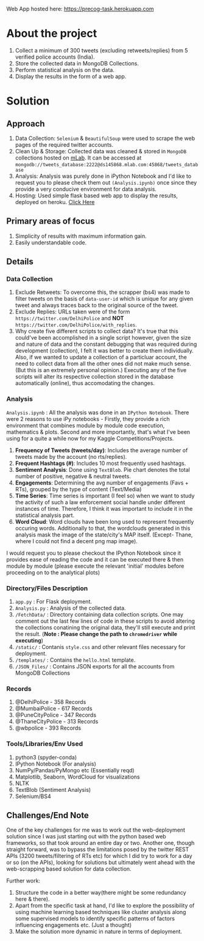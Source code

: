 Web App hosted here: https://precog-task.herokuapp.com

# About the project     
1. Collect a minimum of 300 tweets (excluding retweets/replies) from 5 verified police accounts (India).
2. Store the collected data in MongoDB Collections.
3. Perform statistical analysis on the data.
4. Display the results in the form of a web app.

# Solution
## Approach
1. Data Collection: `Selenium` & `BeautifulSoup` were used to scrape the web pages of the required twitter accounts.  
2. Clean Up & Storage: Collected data was cleaned & stored in `MongoDB` collections hosted on [mLab](https://mlab.com). It can be accessed at `mongodb://tweets_database:2222@ds145868.mlab.com:45868/tweets_database`
3. Analysis: Analysis was purely done in iPython Notebook and I'd like to request you to please check them out `(Analysis.ipynb)` once since they provide a very conducive environment for data analysis.
4. Hosting: Used simple flask based web app to display the results, deployed on heroku. [Click Here](https://precog-task.herokuapp.com)

## Primary areas of focus
1. Simplicity of results with maximum information gain.
2. Easily understandable code.

## Details
### Data Collection
1. Exclude Retweets: To overcome this, the scrapper (bs4) was made to filter tweets on the basis of `data-user-id` which is unique for any given tweet and always traces back to the original source of the tweet.
2. Exclude Replies: URLs taken were of the form `https://twitter.com/DelhiPolice` and **NOT** `https://twitter.com/DelhiPolice/with_replies`.
3. Why create five different scripts to collect data? It's true that this could've been accomplished in a single script however, given the size and nature of data and the constant debugging that was required during development (collection), I felt it was better to create them individually. Also, if we wanted to update a collection of a particluar account, the need to collect data from all the other ones did not make much sense. (But this is an extremely personal opinion.) Executing any of the five scripts will alter its respective collection stored in the database automatically (online), thus accomodating the changes.

### Analysis
`Analysis.ipynb` : All the analysis was done in an `IPython Notebook`. There were 2 reasons to use iPy notebooks - Firstly, they provide a rich environment that combines module by module code execution, mathematics & plots. Second and more importantly, that's what I've been using for a quite a while now for my Kaggle Competitions/Projects. 

1. **Frequency of Tweets (tweets/day)**: Includes the average number of tweets made by the account (no rts/replies). 
2. **Frequent Hashtags (#)**: Includes 10 most frequently used hashtags.
3. **Sentiment Analysis**: Done using `TextBlob`. Pie chart denotes the total number of positive, negative & neutral tweets. 
4. **Engagements**: Determining the avg number of engagements (Favs + RTs), grouped by the type of content (Text/Media)
5. **Time Series**: Time series is important (I feel so) when we want to study the activity of such a law enforcement social handle under different instances of time. Therefore, I think it was important to include it in the statistical analysis part.
6. **Word Cloud**: Word clouds have been long used to represent frequently occuring words. Additionally to that, the wordclouds generated in this analysis mask the image of the state/city's MAP itself. (Except- Thane, where I could not find a decent png map image). 

I would request you to please checkout the IPython Notebook since it provides ease of reading the code and it can be executed there & then module by module (please execute the relevant 'initial' modules before proceeding on to the analytical plots)

### Directory/Files Description
1. `app.py` : For Flask deployment. 
2. `Analysis.py` : Analysis of the collected data.
3. `/FetchData/` : Directory containing data collection scripts. One may comment out the last few lines of code in these scripts to avoid altering the collections conatining the original data, they'll still execute and print the result. (**Note : Please change the path to `chromedriver` while executing**)
4. `/static/` : Contanis `style.css` and other relevant files necessary for deployment.
5. `/templates/` : Contains the `hello.html` template.
6. `/JSON_Files/` : Contains JSON exports for all the accounts from MongoDB Collections

### Records
1. @DelhiPolice - 358 Records
2. @MumbaiPolice - 617 Records
3. @PuneCityPolice - 347 Records
4. @ThaneCityPolice - 313 Records
5. @wbpolice - 393 Records

### Tools/Libraries/Env Used
1. python3 (spyder-conda)
2. IPython Notebook (For analysis)
3. NumPy/Pandas/PyMongo etc (Essentially reqd)
4. Matplotlib, Seaborn, WordCloud for visualizations
5. NLTK 
6. TextBlob (Sentiment Analysis)
7. Selenium/BS4 

## Challenges/End Note
One of the key challenges for me was to work out the web-deployment solution since I was just starting out with the python based web frameworks, so that took around an entire day or two. Another one, though straight forward, was to bypass the limitations posed by the twitter REST APIs (3200 tweets/filtering of RTs etc) for which I did try to work for a day or so (on the APIs), looking for solutions but ultimately went ahead with the web-scrapping based solution for data collection.

Further work:
1. Structure the code in a better way(there might be some redundancy here & there).
2. Apart from the specific task at hand, I'd like to explore the possibility of using machine learning based techniques like cluster analysis along some supervised models to identify specific patterns of factors influencing engagements etc. (Just a thought) 
3. Make the solution more dynamic in nature in terms of deployment.

